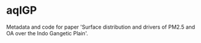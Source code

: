 # aqIGP
Metadata and code for paper 'Surface distribution and drivers of PM2.5 and OA over the Indo Gangetic Plain'.
